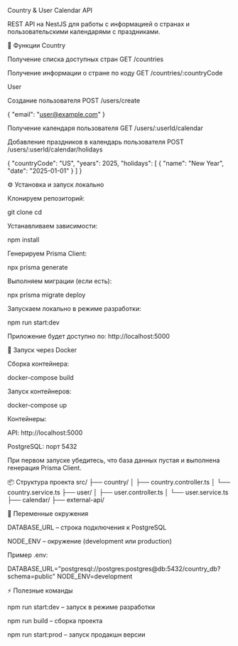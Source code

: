 Country & User Calendar API

REST API на NestJS для работы с информацией о странах и пользовательскими календарями с праздниками.

🚀 Функции
Country

Получение списка доступных стран
GET /countries

Получение информации о стране по коду
GET /countries/:countryCode

User

Создание пользователя
POST /users/create

{
  "email": "user@example.com"
}


Получение календаря пользователя
GET /users/:userId/calendar

Добавление праздников в календарь пользователя
POST /users/:userId/calendar/holidays

{
  "countryCode": "US",
  "years": 2025,
  "holidays": [
    { "name": "New Year", "date": "2025-01-01" }
  ]
}

⚙️ Установка и запуск локально

Клонируем репозиторий:

git clone <your-repo-url>
cd <your-project-folder>


Устанавливаем зависимости:

npm install


Генерируем Prisma Client:

npx prisma generate


Выполняем миграции (если есть):

npx prisma migrate deploy


Запускаем локально в режиме разработки:

npm run start:dev


Приложение будет доступно по: http://localhost:5000

🐳 Запуск через Docker

Сборка контейнера:

docker-compose build


Запуск контейнеров:

docker-compose up


Контейнеры:

API: http://localhost:5000

PostgreSQL: порт 5432

При первом запуске убедитесь, что база данных пустая и выполнена генерация Prisma Client.

📦 Структура проекта
src/
├── country/
│   ├── country.controller.ts
│   └── country.service.ts
├── user/
│   ├── user.controller.ts
│   └── user.service.ts
├── calendar/
├── external-api/

📝 Переменные окружения

DATABASE_URL – строка подключения к PostgreSQL

NODE_ENV – окружение (development или production)

Пример .env:

DATABASE_URL="postgresql://postgres:postgres@db:5432/country_db?schema=public"
NODE_ENV=development

⚡ Полезные команды

npm run start:dev – запуск в режиме разработки

npm run build – сборка проекта

npm run start:prod – запуск продакшн версии